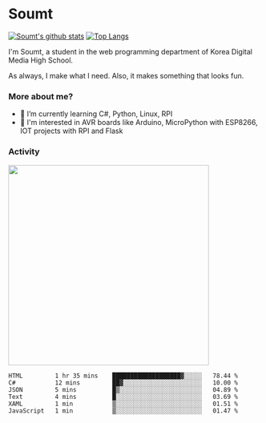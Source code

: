 # Soumt
[![Soumt's github stats](https://github-readme-stats.vercel.app/api?username=soumt-r)](https://github.com/anuraghazra/github-readme-stats)
[![Top Langs](https://github-readme-stats.vercel.app/api/top-langs/?username=soumt-r&layout=compact)](https://github.com/anuraghazra/github-readme-stats)

I'm Soumt, a student in the web programming department of Korea Digital Media High School.

As always, I make what I need. Also, it makes something that looks fun.

### More about me?
- 🌱 I’m currently learning C#, Python, Linux, RPI
- :pushpin: I'm interested in AVR boards like Arduino, MicroPython with ESP8266, IOT projects with RPI and Flask


### Activity
<img height="400" img src="https://wakatime.com/share/@soumt_r/0e4d0df5-374b-4c75-8ddb-57d54d739f69.svg"></img>

<!--START_SECTION:waka-->

```text
HTML         1 hr 35 mins    ███████████████████▓░░░░░   78.44 %
C#           12 mins         ██▓░░░░░░░░░░░░░░░░░░░░░░   10.00 %
JSON         5 mins          █▒░░░░░░░░░░░░░░░░░░░░░░░   04.89 %
Text         4 mins          █░░░░░░░░░░░░░░░░░░░░░░░░   03.69 %
XAML         1 min           ▒░░░░░░░░░░░░░░░░░░░░░░░░   01.51 %
JavaScript   1 min           ▒░░░░░░░░░░░░░░░░░░░░░░░░   01.47 %
```

<!--END_SECTION:waka-->

